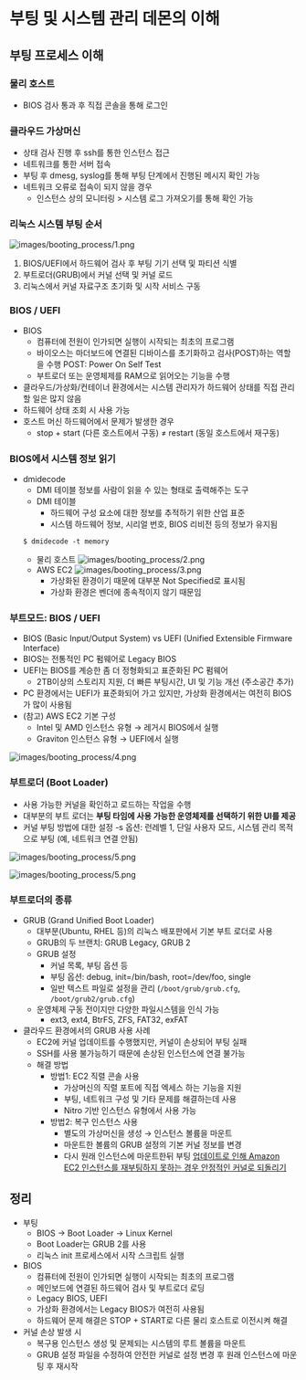 # 부팅 및 시스템 관리 데몬의 이해

## 부팅 프로세스 이해

### 물리 호스트

- BIOS 검사 통과 후 직접 콘솔을 통해 로그인

### 클라우드 가상머신

- 상태 검사 진행 후 ssh를 통한 인스턴스 접근
- 네트워크를 통한 서버 접속
- 부팅 후 dmesg, syslog를 통해 부팅 단계에서 진행된 메시지 확인 가능
- 네트워크 오류로 접속이 되지 않을 경우
  - 인스턴스 상의 모니터링 > 시스템 로그 가져오기를 통해 확인 가능

### 리눅스 시스템 부팅 순서

![images/booting_process/1.png](images/booting_process/1.png)

1. BIOS/UEFI에서 하드웨어 검사 후 부팅 기기 선택 및 파티션 식별
2. 부트로더(GRUB)에서 커널 선택 및 커널 로드
3. 리눅스에서 커널 자료구조 초기화 및 시작 서비스 구동

### BIOS / UEFI

- BIOS
  - 컴퓨터에 전원이 인가되면 실행이 시작되는 최초의 프로그램
  - 바이오스는 마더보드에 연결된 디바이스를 초기화하고 검사(POST)하는 역할을 수행
    POST: Power On Self Test
  - 부트로더 또는 운영체제를 RAM으로 읽어오는 기능을 수행
- 클라우드/가상화/컨테이너 환경에서는 시스템 관리자가 하드웨어 상태를 직접 관리할 일은 많지 않음
- 하드웨어 상태 조회 시 사용 가능
- 호스트 머신 하드웨어에서 문제가 발생한 경우
  - stop + start (다른 호스트에서 구동) ≠ restart (동일 호스트에서 재구동)

### BIOS에서 시스템 정보 읽기

- dmidecode
  - DMI 테이블 정보를 사람이 읽을 수 있는 형태로 출력해주는 도구
  - DMI 테이블
    - 하드웨어 구성 요소에 대한 정보를 추적하기 위한 산업 표준
    - 시스템 하드웨어 정보, 시리얼 번호, BIOS 리비전 등의 정보가 유지됨
  ```
  $ dmidecode -t memory
  ```
  - 물리 호스트
    ![images/booting_process/2.png](images/booting_process/2.png)
  - AWS EC2
    ![images/booting_process/3.png](images/booting_process/3.png)
    - 가상화된 환경이기 때문에 대부분 Not Specified로 표시됨
    - 가상화 환경은 벤더에 종속적이지 않기 때문임

### 부트모드: BIOS / UEFI

- BIOS (Basic Input/Output System) vs UEFI (Unified Extensible Firmware Interface)
- BIOS는 전통적인 PC 펌웨어로 Legacy BIOS
- UEFI는 BIOS를 계승한 좀 더 정형화되고 표준화된 PC 펌웨어
  - 2TB이상의 스토리지 지원, 더 빠른 부팅시간, UI 및 기능 개선 (주소공간 추가)
- PC 환경에서는 UEFI가 표준화되어 가고 있지만, 가상화 환경에서는 여전히 BIOS가 많이 사용됨
- (참고) AWS EC2 기본 구성
  - Intel 및 AMD 인스턴스 유형 → 레거시 BIOS에서 실행
  - Graviton 인스턴스 유형 → UEFI에서 실행

![images/booting_process/4.png](images/booting_process/4.png)

### 부트로더 (Boot Loader)

- 사용 가능한 커널을 확인하고 로드하는 작업을 수행
- 대부분의 부트 로더는 **부팅 타임에 사용 가능한 운영체제를 선택하기 위한 UI를 제공**
- 커널 부팅 방법에 대한 설정
  -s 옵션: 런레벨 1, 단일 사용자 모드, 시스템 관리 목적으로 부팅 (예, 네트워크 연결 안됨)

![images/booting_process/5.png](images/booting_process/6.png)

![images/booting_process/5.png](images/booting_process/6.png)

### 부트로더의 종류

- GRUB (Grand Unified Boot Loader)
  - 대부분(Ubuntu, RHEL 등)의 리눅스 배포판에서 기본 부트 로더로 사용
  - GRUB의 두 브랜치: GRUB Legacy, GRUB 2
  - GRUB 설정
    - 커널 목록, 부팅 옵션 등
    - 부팅 옵션: debug, init=/bin/bash, root=/dev/foo, single
    - 일반 텍스트 파일로 설정을 관리 (`/boot/grub/grub.cfg`, `/boot/grub2/grub.cfg`)
  - 운영체제 구동 전이지만 다양한 파일시스템을 인식 가능
    - ext3, ext4, BtrFS, ZFS, FAT32, exFAT
- 클라우드 환경에서의 GRUB 사용 사례
  - EC2에 커널 업데이트를 수행했지만, 커널이 손상되어 부팅 실패
  - SSH를 사용 불가능하기 때문에 손상된 인스턴스에 연결 불가능
  - 해결 방법
    - 방법1: EC2 직렬 콘솔 사용
      - 가상머신의 직렬 포트에 직접 엑세스 하는 기능을 지원
      - 부팅, 네트워크 구성 및 기타 문제를 해결하는데 사용
      - Nitro 기반 인스턴스 유형에서 사용 가능
    - 방법2: 복구 인스턴스 사용
      - 별도의 가상머신을 생성 → 인스턴스 볼륨을 마운트
      - 마운트한 볼륨의 GRUB 설정의 기본 커널 정보를 변경
      - 다시 원래 인스턴스에 마운트한뒤 부팅
      [업데이트로 인해 Amazon EC2 인스턴스를 재부팅하지 못하는 경우 안정적인 커널로 되돌리기](https://aws.amazon.com/ko/premiumsupport/knowledge-center/revert-stable-kernel-ec2-reboot/)

## 정리

- 부팅
  - BIOS → Boot Loader → Linux Kernel
  - Boot Loader는 GRUB 2를 사용
  - 리눅스 init 프로세스에서 시작 스크립트 실행
- BIOS
  - 컴퓨터에 전원이 인가되면 실행이 시작되는 최초의 프로그램
  - 메인보드에 연결된 하드웨어 검사 및 부트로더 로딩
  - Legacy BIOS, UEFI
  - 가상화 환경에서는 Legacy BIOS가 여전히 사용됨
  - 하드웨어 문제 해결은 STOP + START로 다른 물리 호스트로 이전시켜 해결
- 커널 손상 발생 시
  - 복구용 인스턴스 생성 및 문제되는 시스템의 루트 볼륨을 마운트
  - GRUB 설정 파일을 수정하여 안전한 커널로 설정 변경 후 원래 인스턴스에 마운팅 후 재시작
